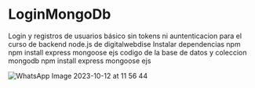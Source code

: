 # LoginMongoDb
Login y registros de usuarios básico sin tokens ni auntenticacion para el curso de backend node.js de digitalwebdise
Instalar dependencias npm
npm install express mongoose ejs
codigo de la base de datos y coleccion mongodb
npm install express mongoose ejs

![WhatsApp Image 2023-10-12 at 11 56 44](https://github.com/gbauz/LoginMongoDb/assets/92232987/eaadc153-1650-49b8-8f1c-d8bcb257c1ff)
